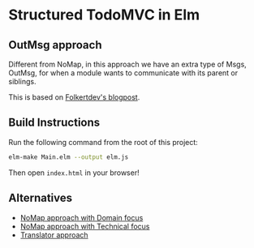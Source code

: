 # Structured TodoMVC in Elm
## OutMsg approach

Different from NoMap, in this approach we have an extra type of Msgs, OutMsg, for when a module wants to communicate with its parent or siblings.

This is based on [Folkertdev's blogpost](http://folkertdev.nl/blog/elm-child-parent-communication/).


## Build Instructions

Run the following command from the root of this project:

```bash
elm-make Main.elm --output elm.js
```

Then open `index.html` in your browser!

## Alternatives

- [NoMap approach with Domain focus](https://github.com/rogeriochaves/structured-elm-todomvc/tree/nomap-domain)
- [NoMap approach with Technical focus](https://github.com/rogeriochaves/structured-elm-todomvc/tree/nomap-technical)
- [Translator approach](https://github.com/rogeriochaves/structured-elm-todomvc/tree/translator)
